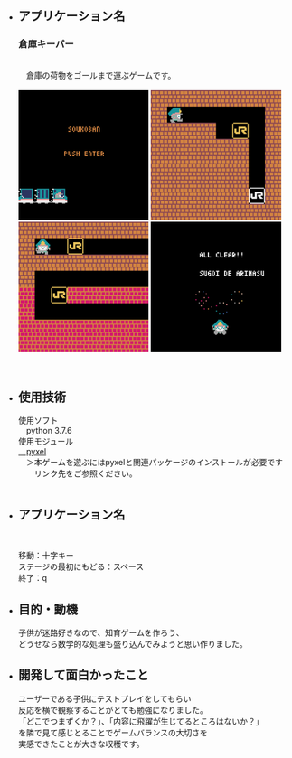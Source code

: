 <ul>
  <li><h2>アプリケーション名</h2></li>
    <p>
      <h3>倉庫キーパー</h3><br>
      <a>&emsp;倉庫の荷物をゴールまで運ぶゲームです。</a><br>
      <br>  
      <a><img src="https://github.com/TSHMT/warehouse_keeper/blob/main/screenshots/gif_title.gif" alt="タイトル.gif" title="タイトル" width="48%" style="max-width:100%;"></a>
      <a><img src="https://github.com/TSHMT/warehouse_keeper/blob/main/screenshots/gif_stage1.gif" alt="ステージ１.gif" title="ステージ１" width="48%" style="max-width:100%;"></a>
      <br>
      <a><img src="https://github.com/TSHMT/warehouse_keeper/blob/main/screenshots/gif_stage2.gif" alt="ステージ2.gif" title="ステージ2" width="48%" style="max-width:100%;"></a>
      <a><img src="https://github.com/TSHMT/warehouse_keeper/blob/main/screenshots/gif_end.gif" alt="エンド.gif" title="エンド" width="48%" style="max-width:100%;"></a>  
    </p>
  <br>
  <li><h2>使用技術</h2></li>
    <a>使用ソフト</a><br>
    <a>&emsp;python 3.7.6</a><br>
    <a>使用モジュール</a><br>
    <a href="https://github.com/kitao/pyxel">&emsp;pyxel</a><br>
    <a>&emsp;＞本ゲームを遊ぶにはpyxelと関連パッケージのインストールが必要です<br>&emsp;&emsp;リンク先をご参照ください。</a><br>
    <br>
  <li><h2>アプリケーション名</h2></li>
  <br>
    <p>
      <a>移動：十字キー</a><br>
      <a>ステージの最初にもどる：スペース</a><br>
      <a>終了：q</a><br>
    </p>
  <li><h2>目的・動機</h2></li>
    <p>
      子供が迷路好きなので、知育ゲームを作ろう、<br>
      どうせなら数学的な処理も盛り込んでみようと思い作りました。<br>
    </p>
  
  <li><h2>開発して面白かったこと</h2></li>
    <p>
      ユーザーである子供にテストプレイをしてもらい<br>
      反応を横で観察することがとても勉強になりました。<br>
      「どこでつまずくか？」、「内容に飛躍が生じてるところはないか？」<br>
      を隣で見て感じとることでゲームバランスの大切さを<br>
      実感できたことが大きな収穫です。<br>
    </p>
</ul>
　
